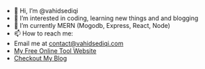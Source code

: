- 👋 Hi, I’m @vahidsediqi
- 👀 I’m interested in coding, learning new things and and blogging 
- 🌱 I’m currently MERN (Mogodb, Express, React, Node)
- 📫 How to reach me:
- Email me at contact@vahidsediqi.com
- [My Free Online Tool Website](https://ninja-webtools.com/)
- [Checkout My Blog](https://vahidsediqi.com/blog/)

<!---
vahidsediqi/vahidsediqi is a ✨ special ✨ repository because its `README.md` (this file) appears on your GitHub profile.
You can click the Preview link to take a look at your changes.
--->
